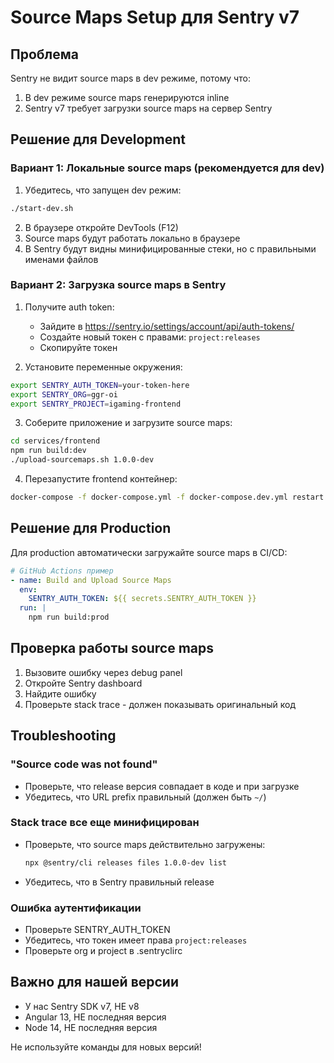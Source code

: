 # Source Maps Setup для Sentry v7

## Проблема
Sentry не видит source maps в dev режиме, потому что:
1. В dev режиме source maps генерируются inline
2. Sentry v7 требует загрузки source maps на сервер Sentry

## Решение для Development

### Вариант 1: Локальные source maps (рекомендуется для dev)

1. Убедитесь, что запущен dev режим:
```bash
./start-dev.sh
```

2. В браузере откройте DevTools (F12)
3. Source maps будут работать локально в браузере
4. В Sentry будут видны минифицированные стеки, но с правильными именами файлов

### Вариант 2: Загрузка source maps в Sentry

1. Получите auth token:
   - Зайдите в https://sentry.io/settings/account/api/auth-tokens/
   - Создайте новый токен с правами: `project:releases`
   - Скопируйте токен

2. Установите переменные окружения:
```bash
export SENTRY_AUTH_TOKEN=your-token-here
export SENTRY_ORG=ggr-oi
export SENTRY_PROJECT=igaming-frontend
```

3. Соберите приложение и загрузите source maps:
```bash
cd services/frontend
npm run build:dev
./upload-sourcemaps.sh 1.0.0-dev
```

4. Перезапустите frontend контейнер:
```bash
docker-compose -f docker-compose.yml -f docker-compose.dev.yml restart frontend
```

## Решение для Production

Для production автоматически загружайте source maps в CI/CD:

```yaml
# GitHub Actions пример
- name: Build and Upload Source Maps
  env:
    SENTRY_AUTH_TOKEN: ${{ secrets.SENTRY_AUTH_TOKEN }}
  run: |
    npm run build:prod
```

## Проверка работы source maps

1. Вызовите ошибку через debug panel
2. Откройте Sentry dashboard
3. Найдите ошибку
4. Проверьте stack trace - должен показывать оригинальный код

## Troubleshooting

### "Source code was not found"
- Проверьте, что release версия совпадает в коде и при загрузке
- Убедитесь, что URL prefix правильный (должен быть `~/`)

### Stack trace все еще минифицирован
- Проверьте, что source maps действительно загружены:
  ```bash
  npx @sentry/cli releases files 1.0.0-dev list
  ```
- Убедитесь, что в Sentry правильный release

### Ошибка аутентификации
- Проверьте SENTRY_AUTH_TOKEN
- Убедитесь, что токен имеет права `project:releases`
- Проверьте org и project в .sentryclirc

## Важно для нашей версии

- У нас Sentry SDK v7, НЕ v8
- Angular 13, НЕ последняя версия
- Node 14, НЕ последняя версия

Не используйте команды для новых версий!